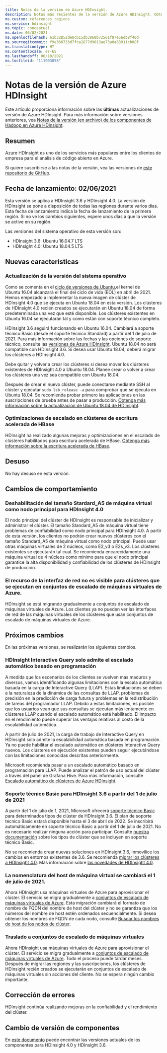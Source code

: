 ```yaml
---
title: Notas de la versión de Azure HDInsight.
description: Notas más recientes de la versión de Azure HDInsight. Obtenga sugerencias de desarrollo y detalles sobre Hadoop, Spark, R Server, Hive, etc.
ms.custom: references_regions
ms.service: hdinsight
ms.topic: conceptual
ms.date: 06/02/2021
ms.openlocfilehash: 61b32852de0cb15db3860b72561f87e56db8f40d
ms.sourcegitcommit: f9e368733d7fca2877d9013ae73a8a63911cb88f
ms.translationtype: HT
ms.contentlocale: es-ES
ms.lasthandoff: 06/10/2021
ms.locfileid: "111903858"
---
```

# <a name="azure-hdinsight-release-notes"></a>Notas de la versión de Azure HDInsight

Este artículo proporciona información sobre las **últimas** actualizaciones de versión de Azure HDInsight. Para más información sobre versiones anteriores, vea [Notas de la versión (en archivo) de los componentes de Hadoop en Azure HDInsight](hdinsight-release-notes-archive.md).

## <a name="summary"></a>Resumen

Azure HDInsight es uno de los servicios más populares entre los clientes de empresa para el análisis de código abierto en Azure.

Si quiere suscribirse a las notas de la versión, vea las versiones de [este repositorio de GitHub](https://github.com/hdinsight/release-notes/releases).


## <a name="release-date-06022021"></a>Fecha de lanzamiento: 02/06/2021

Esta versión se aplica a HDInsight 3.6 y HDInsight 4.0. La versión de HDInsight se pone a disposición de todas las regiones durante varios días. Esta fecha de lanzamiento indica la fecha de lanzamiento de la primera región. Si no ve los cambios siguientes, espere unos días a que la versión se active en su región.

Las versiones del sistema operativo de esta versión son:
- HDInsight 3.6: Ubuntu 16.04.7 LTS
- HDInsight 4.0: Ubuntu 18.04.5 LTS

## <a name="new-features"></a>Nuevas características
### <a name="os-version-upgrade"></a>Actualización de la versión del sistema operativo
Como se comenta en el [ciclo de versiones de Ubuntu](https://ubuntu.com/about/release-cycle),el kernel de Ubuntu 16.04 alcanzará el final del ciclo de vida (EOL) en abril de 2021. Hemos empezado a implementar la nueva imagen de clúster de HDInsight 4.0 que se ejecuta en Ubuntu 18.04 en esta versión. Los clústeres de HDInsight 4.0 recién creados se ejecutarán en Ubuntu 18.04 de forma predeterminada una vez que esté disponible. Los clústeres existentes en Ubuntu 16.04 se ejecutarán tal y como están con soporte técnico completo.

HDInsight 3.6 seguirá funcionando en Ubuntu 16.04. Cambiará a soporte técnico Basic (desde el soporte técnico Standard) a partir del 1 de julio de 2021. Para más información sobre las fechas y las opciones de soporte técnico, consulte las [versiones de Azure HDInsight](./hdinsight-component-versioning.md#supported-hdinsight-versions). Ubuntu 18.04 no será compatible con HDInsight 3.6. Si desea usar Ubuntu 18.04, deberá migrar los clústeres a HDInsight 4.0. 

Debe quitar y volver a crear los clústeres si desea mover los clústeres existentes de HDInsight 4.0 a Ubuntu 18.04. Planee crear o volver a crear los clústeres una vez sea compatible con Ubuntu 18.04.

Después de crear el nuevo clúster, puede conectarse mediante SSH al clúster y ejecutar `sudo lsb_release -a` para comprobar que se ejecuta en Ubuntu 18.04. Se recomienda probar primero las aplicaciones en las suscripciones de prueba antes de pasar a producción. [Obtenga más información sobre la actualización de Ubuntu 18.04 de HDInsight](./hdinsight-ubuntu-1804-qa.md).

### <a name="scaling-optimizations-on-hbase-accelerated-writes-clusters"></a>Optimizaciones de escalado en clústeres de escritura acelerada de HBase
HDInsight ha realizado algunas mejoras y optimizaciones en el escalado de clústeres habilitados para escritura acelerada de HBase. [Obtenga más información sobre la escritura acelerada de HBase](./hbase/apache-hbase-accelerated-writes.md).

## <a name="deprecation"></a>Desuso
No hay desuso en esta versión.

## <a name="behavior-changes"></a>Cambios de comportamiento
### <a name="disable-stardard_a5-vm-size-as-head-node-for-hdinsight-40"></a>Deshabilitación del tamaño Stardard_A5 de máquina virtual como nodo principal para HDInsight 4.0
El nodo principal del clúster de HDInsight es responsable de inicializar y administrar el clúster. El tamaño Standard_A5 de máquina virtual tiene problemas de confiabilidad como nodo principal para HDInsight 4.0. A partir de esta versión, los clientes no podrán crear nuevos clústeres con el tamaño Standard_A5 de máquina virtual como nodo principal. Puede usar otras máquinas virtuales de 2 núcleos, como E2_v3 o E2s_v3. Los clústeres existentes se ejecutarán tal cual. Se recomienda encarecidamente una máquina virtual de 4 núcleos como mínimo para que el nodo principal garantice la alta disponibilidad y confiabilidad de los clústeres de HDInsight de producción.

### <a name="network-interface-resource-not-visible-for-clusters-running-on-azure-virtual-machine-scale-sets"></a>El recurso de la interfaz de red no es visible para clústeres que se ejecutan en conjuntos de escalado de máquinas virtuales de Azure.
HDInsight se está migrando gradualmente a conjuntos de escalado de máquinas virtuales de Azure. Los clientes ya no pueden ver las interfaces de red de las máquinas virtuales de los clústeres que usan conjuntos de escalado de máquinas virtuales de Azure.

## <a name="upcoming-changes"></a>Próximos cambios
En las próximas versiones, se realizarán los siguientes cambios.

### <a name="hdinsight-interactive-query-only-supports-schedule-based-autoscale"></a>HDInsight Interactive Query solo admite el escalado automático basado en programación

A medida que los escenarios de los clientes se vuelven más maduros y diversos, vamos identificando algunas limitaciones con la escala automática basada en la carga de Interactive Query (LLAP). Estas limitaciones se deben a la naturaleza de la dinámica de las consultas de LLAP, problemas de precisión en la predicción de carga futura y problemas en la redistribución de tareas del programador LLAP. Debido a estas limitaciones, es posible que los usuarios vean que sus consultas se ejecutan más lentamente en clústeres LLAP cuando el escalado automático está habilitado. El impacto en el rendimiento puede superar las ventajas relativas al costo de la escalabilidad automática.

A partir de julio de 2021, la carga de trabajo de Interactive Query en HDInsight solo admite la escalabilidad automática basada en programación. Ya no puede habilitar el escalado automático en clústeres Interactive Query nuevos. Los clústeres en ejecución existentes pueden seguir ejecutándose con las limitaciones conocidas descritas anteriormente. 

Microsoft recomienda pasar a un escalado automático basado en programación para LLAP.  Puede analizar el patrón de uso actual del clúster a través del panel de Grafana Hive. Para más información, consulte [Escalado automático de clústeres de Azure HDInsight](hdinsight-autoscale-clusters.md). 

### <a name="basic-support-for-hdinsight-36-starting-july-1-2021"></a>Soporte técnico Basic para HDInsight 3.6 a partir del 1 de julio de 2021
A partir del 1 de julio de 1, 2021, Microsoft ofrecerá [soporte técnico Basic](hdinsight-component-versioning.md#support-options-for-hdinsight-versions) para determinados tipos de clúster de HDInsight 3.6. El plan de soporte técnico Basic estará disponible hasta el 3 de abril de 2022. Se inscribirá automáticamente en soporte técnico Basic a partir del 1 de julio de 2021. No es necesario realizar ninguna acción para participar. Consulte [nuestra documentación](hdinsight-36-component-versioning.md) sobre los tipos de clúster que se incluyen en soporte técnico Basic. 

No se recomienda crear nuevas soluciones en HDInsight 3.6, inmovilice los cambios en entornos existentes de 3.6. Se recomienda [migrar los clústeres a HDInsight 4.0](hdinsight-version-release.md#how-to-upgrade-to-hdinsight-40). Más información sobre [las novedades de HDInsight 4.0](hdinsight-version-release.md#whats-new-in-hdinsight-40).

### <a name="vm-host-naming-will-be-changed-on-july-1-2021"></a>La nomenclatura del host de máquina virtual se cambiará el 1 de julio de 2021.
Ahora HDInsight usa máquinas virtuales de Azure para aprovisionar el clúster. El servicio se migra gradualmente a [conjuntos de escalado de máquinas virtuales de Azure](../virtual-machine-scale-sets/overview.md). Esta migración cambiará el formato de nombre de FQDN del nombre de host del clúster y no se garantiza que los números del nombre de host estén ordenados secuencialmente. Si desea obtener los nombres de FQDN de cada nodo, consulte [Buscar los nombres de host de los nodos de clúster](./find-host-name.md).

### <a name="move-to-azure-virtual-machine-scale-sets"></a>Traslado a conjuntos de escalado de máquinas virtuales
Ahora HDInsight usa máquinas virtuales de Azure para aprovisionar el clúster. El servicio se migra gradualmente a [conjuntos de escalado de máquinas virtuales de Azure](../virtual-machine-scale-sets/overview.md). Todo el proceso puede tardar meses. Después de migrar las regiones y las suscripciones, los clústeres de HDInsight recién creados se ejecutarán en conjuntos de escalado de máquinas virtuales sin acciones del cliente. No se espera ningún cambio importante.

## <a name="bug-fixes"></a>Corrección de errores
HDInsight continúa realizando mejoras en la confiabilidad y el rendimiento del clúster. 

## <a name="component-version-change"></a>Cambio de versión de componentes
En [este documento](./hdinsight-component-versioning.md) puede encontrar las versiones actuales de los componentes para HDInsight 4.0 y HDInsight 3.6.
